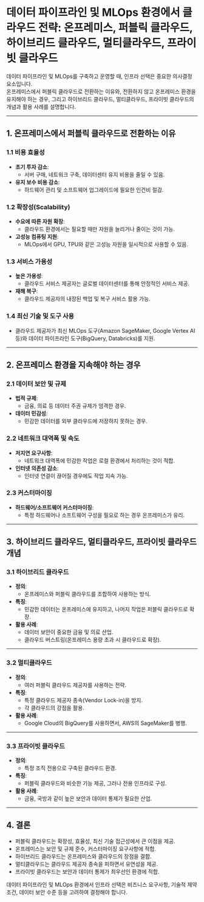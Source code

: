 
# 데이터 파이프라인 및 MLOps 환경에서 클라우드 전략: 온프레미스, 퍼블릭 클라우드, 하이브리드 클라우드, 멀티클라우드, 프라이빗 클라우드

데이터 파이프라인 및 MLOps를 구축하고 운영할 때, 인프라 선택은 중요한 의사결정 요소입니다.  
온프레미스에서 퍼블릭 클라우드로 전환하는 이유와, 전환하지 않고 온프레미스 환경을 유지해야 하는 경우, 그리고 하이브리드 클라우드, 멀티클라우드, 프라이빗 클라우드의 개념과 활용 사례를 설명합니다.

---

## 1. 온프레미스에서 퍼블릭 클라우드로 전환하는 이유

### 1.1 비용 효율성
- **초기 투자 감소**:
  - 서버 구매, 네트워크 구축, 데이터센터 유지 비용을 줄일 수 있음.
- **유지 보수 비용 감소**:
  - 하드웨어 관리 및 소프트웨어 업그레이드에 필요한 인건비 절감.

### 1.2 확장성(Scalability)
- **수요에 따른 자원 확장**:
  - 클라우드 환경에서는 필요할 때만 자원을 늘리거나 줄이는 것이 가능.
- **고성능 컴퓨팅 지원**:
  - MLOps에서 GPU, TPU와 같은 고성능 자원을 일시적으로 사용할 수 있음.

### 1.3 서비스 가용성
- **높은 가용성**:
  - 클라우드 서비스 제공자는 글로벌 데이터센터를 통해 안정적인 서비스 제공.
- **재해 복구**:
  - 클라우드 제공자의 내장된 백업 및 복구 서비스 활용 가능.

### 1.4 최신 기술 및 도구 사용
- 클라우드 제공자가 최신 MLOps 도구(Amazon SageMaker, Google Vertex AI 등)와 데이터 파이프라인 도구(BigQuery, Databricks)를 지원.

---

## 2. 온프레미스 환경을 지속해야 하는 경우

### 2.1 데이터 보안 및 규제
- **법적 규제**:
  - 금융, 의료 등 데이터 주권 규제가 엄격한 경우.
- **데이터 민감성**:
  - 민감한 데이터를 외부 클라우드에 저장하지 못하는 경우.

### 2.2 네트워크 대역폭 및 속도
- **저지연 요구사항**:
  - 네트워크 대역폭에 민감한 작업은 로컬 환경에서 처리하는 것이 적합.
- **인터넷 의존성 감소**:
  - 인터넷 연결이 끊어질 경우에도 작업 지속 가능.

### 2.3 커스터마이징
- **하드웨어/소프트웨어 커스터마이징**:
  - 특정 하드웨어나 소프트웨어 구성을 필요로 하는 경우 온프레미스가 유리.

---

## 3. 하이브리드 클라우드, 멀티클라우드, 프라이빗 클라우드 개념

### 3.1 하이브리드 클라우드
- **정의**:
  - 온프레미스와 퍼블릭 클라우드를 조합하여 사용하는 방식.
- **특징**:
  - 민감한 데이터는 온프레미스에 유지하고, 나머지 작업은 퍼블릭 클라우드로 확장.
- **활용 사례**:
  - 데이터 보안이 중요한 금융 및 의료 산업.
  - 클라우드 버스트링(온프레미스 용량 초과 시 클라우드로 확장).

---

### 3.2 멀티클라우드
- **정의**:
  - 여러 퍼블릭 클라우드 제공자를 사용하는 전략.
- **특징**:
  - 특정 클라우드 제공자 종속(Vendor Lock-in)을 방지.
  - 각 클라우드의 강점을 활용.
- **활용 사례**:
  - Google Cloud의 BigQuery를 사용하면서, AWS의 SageMaker를 병행.

---

### 3.3 프라이빗 클라우드
- **정의**:
  - 특정 조직 전용으로 구축된 클라우드 환경.
- **특징**:
  - 퍼블릭 클라우드와 비슷한 기능 제공, 그러나 전용 인프라로 구성.
- **활용 사례**:
  - 금융, 국방과 같이 높은 보안과 데이터 통제가 필요한 산업.

---

## 4. 결론

- 퍼블릭 클라우드는 확장성, 효율성, 최신 기술 접근성에서 큰 이점을 제공.
- 온프레미스는 보안 및 규제 준수, 커스터마이징 요구사항에 적합.
- 하이브리드 클라우드는 온프레미스와 클라우드의 장점을 결합.
- 멀티클라우드는 클라우드 제공자 종속을 피하면서 유연성을 제공.
- 프라이빗 클라우드는 보안과 데이터 통제가 최우선인 환경에 적합.

데이터 파이프라인 및 MLOps 환경에서 인프라 선택은 비즈니스 요구사항, 기술적 제약 조건, 데이터 보안 수준 등을 고려하여 결정해야 합니다.
